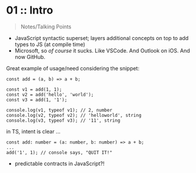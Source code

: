 # 01 :: Intro

> Notes/Talking Points

- JavaScript syntactic superset; layers additional concepts on top to add types to JS (at compile time)
- Microsoft, so _of course_ it sucks. Like VSCode. And Outlook on iOS. And now GitHub.

Great example of usage/need considering the snippet:

```
const add = (a, b) => a + b;

const v1 = add(1, 1);
const v2 = add('hello', 'world');
const v3 = add(1, '1');

console.log(v1, typeof v1); // 2, number
console.log(v2, typeof v2); // 'helloworld', string
console.log(v3, typeof v3); // '11', string
```

in TS, intent is clear ...

```
const add: number = (a: number, b: number) => a + b;
...
add('1', 1); // console says, "QUIT IT!"
```

- predictable contracts in JavaScript?!
